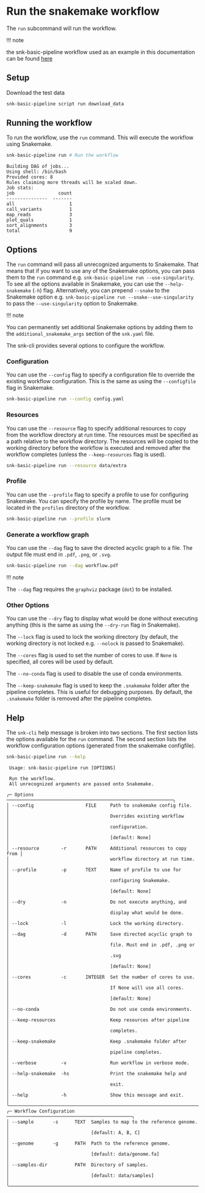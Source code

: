# Run the snakemake workflow

The `run` subcommand will run the workflow. 

!!! note

   the snk-basic-pipeline workflow used as an example in this documentation can be found [here](https://github.com/Wytamma/snk-basic-pipeline)

## Setup 

Download the test data

```bash
snk-basic-pipeline script run download_data
```

## Running the workflow

To run the workflow, use the `run` command. This will execute the workflow using Snakemake.

```bash
snk-basic-pipeline run # Run the workflow
```
```
Building DAG of jobs...
Using shell: /bin/bash
Provided cores: 8
Rules claiming more threads will be scaled down.
Job stats:
job                count
---------------  -------
all                    1
call_variants          1
map_reads              3
plot_quals             1
sort_alignments        3
total                  9
```

## Options

The `run` command will pass all unrecognized arguments to Snakemake. That means that if you want to use any of the Snakemake options, you can pass them to the `run` command e.g. `snk-basic-pipeline run --use-singularity`. To see all the options available in Snakemake, you can use the `--help-snakemake` (`-h`) flag. Alternatively, you can prepend `--snake` to the Snakemake option e.g. `snk-basic-pipeline run --snake--use-singularity` to pass the `--use-singularity` option to Snakemake.

!!! note 

   You can permanently set additional Snakemake options by adding them to the `additional_snakemake_args` section of the `snk.yaml` file.

The snk-cli provides several options to configure the workflow.

### Configuration

You can use the `--config` flag to specify a configuration file to override the existing workflow configuration. This is the same as using the `--configfile` flag in Snakemake. 

```bash
snk-basic-pipeline run --config config.yaml
```

### Resources

You can use the `--resource` flag to specify additional resources to copy from the workflow directory at run time. The resources must be specified as a path relative to the workflow directory. The resources will be copied to the working directory before the workflow is executed and removed after the workflow completes (unless the `--keep-resources` flag is used).

```bash
snk-basic-pipeline run --resource data/extra
```

### Profile

You can use the `--profile` flag to specify a profile to use for configuring Snakemake. You can specify the profile by name. The profile must be located in the `profiles` directory of the workflow.

```bash
snk-basic-pipeline run --profile slurm
```

### Generate a workflow graph

You can use the `--dag` flag to save the directed acyclic graph to a file. The output file must end in `.pdf`, `.png`, or `.svg`.

```bash
snk-basic-pipeline run --dag workflow.pdf
```

!!! note

   The `--dag` flag requires the `graphviz` package (`dot`) to be installed.

### Other Options

You can use the `--dry` flag to display what would be done without executing anything (this is the same as using the `--dry-run` flag in Snakemake).

The `--lock` flag is used to lock the working directory (by default, the working directory is not locked e.g. `--nolock` is passed to Snakemake).

The `--cores` flag is used to set the number of cores to use. If `None` is specified, all cores will be used by default.

The `--no-conda` flag is used to disable the use of conda environments.

The `--keep-snakemake` flag is used to keep the `.snakemake` folder after the pipeline completes. This is useful for debugging purposes. By default, the `.snakemake` folder is removed after the pipeline completes.

## Help

The `snk-cli` help message is broken into two sections. The first section lists the options available for the `run` command. The second section lists the workflow configuration options (generated from the snakemake configfile).

```bash
snk-basic-pipeline run --help
```
```
 Usage: snk-basic-pipeline run [OPTIONS]                                 
                                                                         
 Run the workflow.                                                       
 All unrecognized arguments are passed onto Snakemake.                   
                                                                         
╭─ Options ─────────────────────────────────────────────────────────────╮
│ --config                   FILE     Path to snakemake config file.    │
│                                     Overrides existing workflow       │
│                                     configuration.                    │
│                                     [default: None]                   │
│ --resource        -r       PATH     Additional resources to copy from │
│                                     workflow directory at run time.   │
│ --profile         -p       TEXT     Name of profile to use for        │
│                                     configuring Snakemake.            │
│                                     [default: None]                   │
│ --dry             -n                Do not execute anything, and      │
│                                     display what would be done.       │
│ --lock            -l                Lock the working directory.       │
│ --dag             -d       PATH     Save directed acyclic graph to    │
│                                     file. Must end in .pdf, .png or   │
│                                     .svg                              │
│                                     [default: None]                   │
│ --cores           -c       INTEGER  Set the number of cores to use.   │
│                                     If None will use all cores.       │
│                                     [default: None]                   │
│ --no-conda                          Do not use conda environments.    │
│ --keep-resources                    Keep resources after pipeline     │
│                                     completes.                        │
│ --keep-snakemake                    Keep .snakemake folder after      │
│                                     pipeline completes.               │
│ --verbose         -v                Run workflow in verbose mode.     │
│ --help-snakemake  -hs               Print the snakemake help and      │
│                                     exit.                             │
│ --help            -h                Show this message and exit.       │
╰───────────────────────────────────────────────────────────────────────╯
╭─ Workflow Configuration ──────────────────────────────────────────────╮
│ --sample       -s      TEXT  Samples to map to the reference genome.  │
│                              [default: A, B, C]                       │
│ --genome       -g      PATH  Path to the reference genome.            │
│                              [default: data/genome.fa]                │
│ --samples-dir          PATH  Directory of samples.                    │
│                              [default: data/samples]                  │
╰───────────────────────────────────────────────────────────────────────╯
```